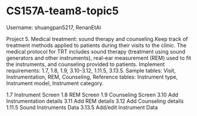 # CS157A-team8-topic5


Username: shuangpan5217, RenanEtAl

Project 5. Medical treatment: sound therapy and counseling.Keep track of treatment methods applied to patients during their visits to the clinic. The medical protocol for TRT includes sound therapy (treatment using sound generators and other instruments), real-ear measurement (REM) used to fit the instruments, and counseling provided to patients. Implement requirements: 1.7, 1.8, 1.9, 3.10-3.12, 1.11.5, 3.13.5. Sample tables: Visit, Instrumentation, REM, Counseling, Reference tables: Instrument type, Instrument model, Instrument category.


1.7 Instrument Screen
1.8 REM Screen
1.9 Counseling Screen
3.10 Add Instrumentation details
3.11 Add REM details
3.12 Add Counseling details
1.11.5 Sound Instruments Data
3.13.5 Add/edit Instrument Data